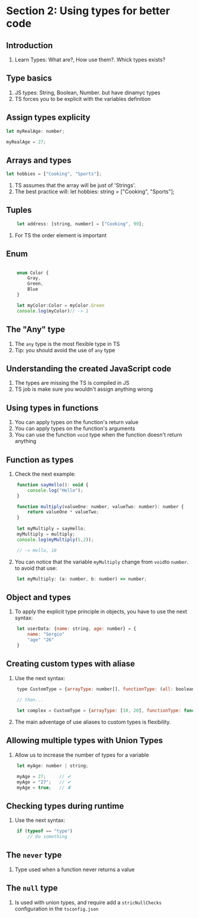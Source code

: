 Section 2: Using types for better code
======================================

Introduction
------------
1. Learn Types: What are?, How use them?. Whick types exists?

Type basics
-----------
1. JS types: String, Boolean, Number. but have dinamyc types
2. TS forces you to be explicit with the variables definition

Assign types explicity
----------------------
```javascript
let myRealAge: number;

myRealAge = 27;
```

Arrays and types
----------------
```javascript
let hobbies = ["Cooking", "Sports"];
```

1. TS assumes that the array will be just of 'Strings'.
2. The best practice will: 
	let hobbies: string = ["Cooking", "Sports"];

Tuples
------
```javascript
	let address: [string, number] = ["Cooking", 99];
```

1. For TS the order element is important

Enum
----
```javascript

	enum Color {
		Gray,
		Green,
		Blue
	}

	let myColor:Color = myColor.Green 
	console.log(myColor)// -> 1
```

The "Any" type
--------------
1. The `any` type is the most flexible type in TS
2. Tip: you should avoid the use of `any` type

Understanding the created JavaScript code
-----------------------------------------
1. The types are missing the TS is compiled in JS
2. TS job is make sure you wouldn't assign anything wrong

Using types in functions
------------------------
1. You can apply types on the function's return value
2. You can apply types on the function's arguments
3. You can use the function `void` type when the function doesn't return anything

Function as types
-----------------
1. Check the next example:
```javascript
	function sayHello(): void {
		console.log("Hello");
	}

	function multiply(valueOne: number, valueTwo: number): number {
		return valueOne * valueTwo;
	}
 
	let myMultiply = sayHello;
	myMultiply = multiply;
	console.log(myMultiply(5,2));

	// -> Hello, 10
```
2. You can notice that the variable `myMultiply` change from `void`to `number`. to avoid that use:
```javascript
	let myMultiply: (a: number, b: number) => number;
```

Object and types
----------------
1. To apply the explicit type principle in objects, you have to use the next syntax:
```javascript
	let userData: {name: string, age: number} = {
		name: "Sergio"
		"age" "26"
	}
```

Creating custom types with aliase
---------------------------------
1. Use the next syntax:
```javascript
	type CustomType = {arrayType: number[], functionType: (all: boolean) => number[]}
	
	// then...

	let complex = CustomType = {arrayType: [10, 20], functionType: function (all: boolean): number [] {return this.arrayType}}
```
2. The main adventage of use aliases to custom types is flexibility.

Allowing multiple types with Union Types
----------------------------------------
1. Allow us to increase the number of types for a variable
```javascript
	let myAge: number | string;

	myAge = 27;  	// ✔
	myAge = "27";	// ✔
	myAge = true;	// ✘
```

Checking types during runtime
-----------------------------
1. Use the next syntax:
```javascript
	if (typeof == "type")
		// Do something
```

The `never` type
----------------
1. Type used when a function never returns a value

The `null` type
---------------
1. Is used with union types, and require add a `stricNullChecks` configuration in the `tsconfig.json`